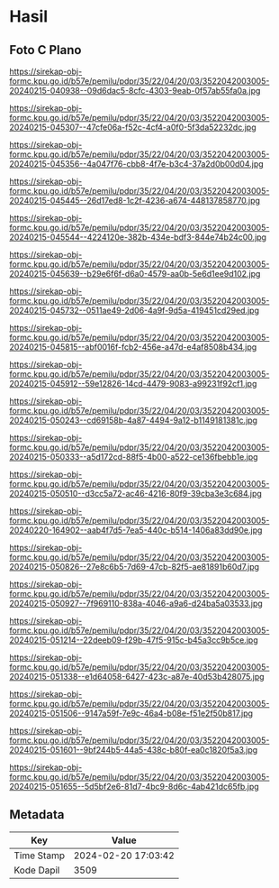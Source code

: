 # Hasil

## Foto C Plano

https://sirekap-obj-formc.kpu.go.id/b57e/pemilu/pdpr/35/22/04/20/03/3522042003005-20240215-040938--09d6dac5-8cfc-4303-9eab-0f57ab55fa0a.jpg

https://sirekap-obj-formc.kpu.go.id/b57e/pemilu/pdpr/35/22/04/20/03/3522042003005-20240215-045307--47cfe06a-f52c-4cf4-a0f0-5f3da52232dc.jpg

https://sirekap-obj-formc.kpu.go.id/b57e/pemilu/pdpr/35/22/04/20/03/3522042003005-20240215-045356--4a047f76-cbb8-4f7e-b3c4-37a2d0b00d04.jpg

https://sirekap-obj-formc.kpu.go.id/b57e/pemilu/pdpr/35/22/04/20/03/3522042003005-20240215-045445--26d17ed8-1c2f-4236-a674-448137858770.jpg

https://sirekap-obj-formc.kpu.go.id/b57e/pemilu/pdpr/35/22/04/20/03/3522042003005-20240215-045544--4224120e-382b-434e-bdf3-844e74b24c00.jpg

https://sirekap-obj-formc.kpu.go.id/b57e/pemilu/pdpr/35/22/04/20/03/3522042003005-20240215-045639--b29e6f6f-d6a0-4579-aa0b-5e6d1ee9d102.jpg

https://sirekap-obj-formc.kpu.go.id/b57e/pemilu/pdpr/35/22/04/20/03/3522042003005-20240215-045732--0511ae49-2d06-4a9f-9d5a-419451cd29ed.jpg

https://sirekap-obj-formc.kpu.go.id/b57e/pemilu/pdpr/35/22/04/20/03/3522042003005-20240215-045815--abf0016f-fcb2-456e-a47d-e4af8508b434.jpg

https://sirekap-obj-formc.kpu.go.id/b57e/pemilu/pdpr/35/22/04/20/03/3522042003005-20240215-045912--59e12826-14cd-4479-9083-a99231f92cf1.jpg

https://sirekap-obj-formc.kpu.go.id/b57e/pemilu/pdpr/35/22/04/20/03/3522042003005-20240215-050243--cd69158b-4a87-4494-9a12-b1149181381c.jpg

https://sirekap-obj-formc.kpu.go.id/b57e/pemilu/pdpr/35/22/04/20/03/3522042003005-20240215-050333--a5d172cd-88f5-4b00-a522-ce136fbebb1e.jpg

https://sirekap-obj-formc.kpu.go.id/b57e/pemilu/pdpr/35/22/04/20/03/3522042003005-20240215-050510--d3cc5a72-ac46-4216-80f9-39cba3e3c684.jpg

https://sirekap-obj-formc.kpu.go.id/b57e/pemilu/pdpr/35/22/04/20/03/3522042003005-20240220-164902--aab4f7d5-7ea5-440c-b514-1406a83dd90e.jpg

https://sirekap-obj-formc.kpu.go.id/b57e/pemilu/pdpr/35/22/04/20/03/3522042003005-20240215-050826--27e8c6b5-7d69-47cb-82f5-ae81891b60d7.jpg

https://sirekap-obj-formc.kpu.go.id/b57e/pemilu/pdpr/35/22/04/20/03/3522042003005-20240215-050927--7f969110-838a-4046-a9a6-d24ba5a03533.jpg

https://sirekap-obj-formc.kpu.go.id/b57e/pemilu/pdpr/35/22/04/20/03/3522042003005-20240215-051214--22deeb09-f29b-47f5-915c-b45a3cc9b5ce.jpg

https://sirekap-obj-formc.kpu.go.id/b57e/pemilu/pdpr/35/22/04/20/03/3522042003005-20240215-051338--e1d64058-6427-423c-a87e-40d53b428075.jpg

https://sirekap-obj-formc.kpu.go.id/b57e/pemilu/pdpr/35/22/04/20/03/3522042003005-20240215-051506--9147a59f-7e9c-46a4-b08e-f51e2f50b817.jpg

https://sirekap-obj-formc.kpu.go.id/b57e/pemilu/pdpr/35/22/04/20/03/3522042003005-20240215-051601--9bf244b5-44a5-438c-b80f-ea0c1820f5a3.jpg

https://sirekap-obj-formc.kpu.go.id/b57e/pemilu/pdpr/35/22/04/20/03/3522042003005-20240215-051655--5d5bf2e6-81d7-4bc9-8d6c-4ab421dc65fb.jpg


## Metadata

| Key        | Value               |
| ---------- | ------------------- |
| Time Stamp | 2024-02-20 17:03:42 |
| Kode Dapil | 3509                |



